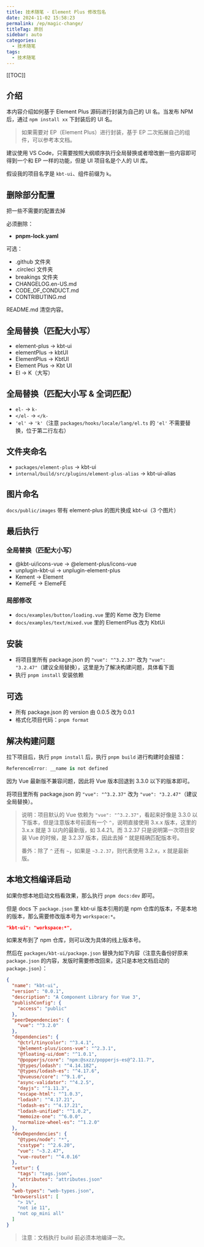 ```yaml
---
title: 技术随笔 - Element Plus 修改包名
date: 2024-11-02 15:58:23
permalink: /ep/magic-change/
titleTag: 原创
sidebar: auto
categories: 
  - 技术随笔
tags: 
  - 技术随笔
---
```


[[TOC]]

## 介绍

本内容介绍如何基于 Element Plus 源码进行封装为自己的 UI 名。当发布 NPM 后，通过 `npm install xx` 下封装后的 UI 名。

> 如果需要对 EP（Element Plus）进行封装，基于 EP 二次拓展自己的组件，可以参考本文档。

建议使用 VS Code，只需要按照大纲顺序执行全局替换或者增改删一些内容即可得到一个和 EP 一样的功能，但是 UI 项目名是个人的 UI 库。

假设我的项目名字是 `kbt-ui`、组件前缀为 `k`。

## 删除部分配置

把一些不需要的配置去掉

必须删除：

- **pnpm-lock.yaml**

可选：

- .github 文件夹
- .circleci 文件夹
- breakings 文件夹
- CHANGELOG.en-US.md
- CODE_OF_CONDUCT.md
- CONTRIBUTING.md

README.md 清空内容。

## 全局替换（匹配大小写）

- element-plus -> kbt-ui
- elementPlus -> kbtUI
- ElementPlus -> KbtUI
- Element Plus -> Kbt UI
- El -> K（大写）

## 全局替换（匹配大小写 & 全词匹配）

- `el-` -> `k-`
- `</el-` -> `</k-`
- `'el'` -> `'k'`（注意 `packages/hooks/locale/lang/el.ts` 的 `'el'` 不需要替换，位于第二行左右）

## 文件夹命名

- `packages/element-plus` -> kbt-ui
- `internal/build/src/plugins/element-plus-alias` -> kbt-ui-alias

## 图片命名

`docs/public/images` 带有 element-plus 的图片换成 kbt-ui（3 个图片）

## 最后执行

### 全局替换（匹配大小写）

- @kbt-ui/icons-vue -> @element-plus/icons-vue
- unplugin-kbt-ui -> unplugin-element-plus
- Kement -> Element
- KemeFE -> ElemeFE

### 局部修改

- `docs/examples/button/loading.vue` 里的 Keme 改为 Eleme
- `docs/examples/text/mixed.vue` 里的 ElementPlus 改为 KbtUi

## 安装

- 将项目里所有 package.json 的 `"vue": "^3.2.37"` 改为 `"vue": "3.2.47"`（建议全局替换），这里是为了解决构建问题，具体看下面
- 执行 `pnpm install` 安装依赖

## 可选

- 所有 package.json 的 version 由 0.0.5 改为 0.0.1
- 格式化项目代码：`pnpm format`

## 解决构建问题

拉下项目后，执行 `pnpm install` 后，执行 `pnpm build` 进行构建时会报错：

```typescript
ReferenceError: __name is not defined
```

因为 Vue 最新版不兼容问题，因此将 Vue 版本回退到 3.3.0 以下的版本即可。

将项目里所有 package.json 的 `"vue": "^3.2.37"` 改为 `"vue": "3.2.47"`（建议全局替换）。

> 说明：项目默认的 Vue 依赖为 `"vue": "^3.2.37"`，看起来好像是 3.3.0 以下版本，但是注意版本号前面有一个 `^`，说明直接使用 3.x.x 版本，这里的 3.x.x 就是 3 以内的最新版，如 3.4.21。而 3.2.37 只是说明第一次项目安装 Vue 的时候，是 3.2.37 版本，因此去掉 `^` 就是精确匹配版本号。
>
> 番外：除了 `^` 还有 `~`，如果是 `~3.2.37`，则代表使用 3.2.x，x 就是最新版。

## 本地文档编译启动

如果你想本地启动文档看效果，那么执行 `pnpm docs:dev` 即可。

但是 docs 下 `package.json` 里 kbt-ui 版本引用的是 npm 仓库的版本，不是本地的版本，那么需要修改版本号为 `workspace:*`。

```json
"kbt-ui": "workspace:*",
```

如果发布到了 npm 仓库，则可以改为具体的线上版本号。

然后在 `packages/kbt-ui/package.json` 替换为如下内容（注意先备份好原来 `package.json` 的内容，发版时需要修改回来，这只是本地文档启动的 `package.json`）：

```json
{
  "name": "kbt-ui",
  "version": "0.0.1",
  "description": "A Component Library for Vue 3",
  "publishConfig": {
    "access": "public"
  },
  "peerDependencies": {
    "vue": "^3.2.0"
  },
  "dependencies": {
    "@ctrl/tinycolor": "^3.4.1",
    "@element-plus/icons-vue": "^2.3.1",
    "@floating-ui/dom": "^1.0.1",
    "@popperjs/core": "npm:@sxzz/popperjs-es@^2.11.7",
    "@types/lodash": "^4.14.182",
    "@types/lodash-es": "^4.17.6",
    "@vueuse/core": "^9.1.0",
    "async-validator": "^4.2.5",
    "dayjs": "^1.11.3",
    "escape-html": "^1.0.3",
    "lodash": "^4.17.21",
    "lodash-es": "^4.17.21",
    "lodash-unified": "^1.0.2",
    "memoize-one": "^6.0.0",
    "normalize-wheel-es": "^1.2.0"
  },
  "devDependencies": {
    "@types/node": "*",
    "csstype": "^2.6.20",
    "vue": "~3.2.47",
    "vue-router": "^4.0.16"
  },
  "vetur": {
    "tags": "tags.json",
    "attributes": "attributes.json"
  },
  "web-types": "web-types.json",
  "browserslist": [
    "> 1%",
    "not ie 11",
    "not op_mini all"
  ]
}
```

> 注意：文档执行 build 前必须本地编译一次。

